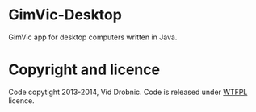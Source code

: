 GimVic-Desktop
==============

GimVic app for desktop computers written in Java.

Copyright and licence
=====================
Code copytight 2013-2014, Vid Drobnic. Code is released under <a href = "http://www.wtfpl.net" target = "_blank">WTFPL</a> licence.

